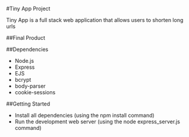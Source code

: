 #Tiny App Project

Tiny App is a full stack web application that allows users to shorten long urls

##Final Product


##Dependencies
- Node.js
- Express
- EJS
- bcrypt
- body-parser
- cookie-sessions

##Getting Started
- Install all dependencies (using the npm install command)
- Run the development web server (using the node express_server.js command)